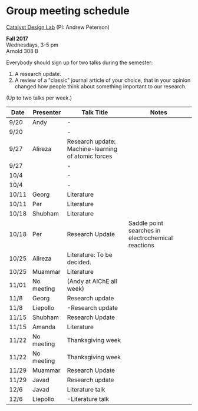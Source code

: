 # Group meeting schedule #
[Catalyst Design Lab](http://brown.edu/go/catalyst) (PI: Andrew Peterson)

**Fall 2017**  
Wednesdays, 3-5 pm  
Arnold 308 B

Everybody should sign up for two talks during the semester:

1. A research update.
2. A review of a "classic" journal article of your choice, that in your opinion changed how people think about something important to our research.

(Up to two talks per week.)


|   Date     |   Presenter   |   Talk Title                                              |   Notes   |
| ---------- | ------------- | --------------------------------------------------------- | --------- |
| 9/20  |   Andy     |   -            |  |
| 9/20  |        |   -            |  |
| 9/27  | Alireza|   Research update: Machine-learning of atomic forces             |  |
| 9/27  |        |   -            |  |
| 10/4  |        |   -            |  |
| 10/4  |        |   -            |  |
| 10/11  |   Georg     |   Literature            |  |
| 10/11  |   Per     |     Literature            |  |
| 10/18  |   Shubham       |  Literature          |   |
| 10/18  |   Per     |    Research Update   | Saddle point searches in electrochemical reactions |
| 10/25  | Alireza|   Literature: To be decided.             |  |
| 10/25  | Muammar       |   Literature           |  |
| 11/01  |  No meeting      |   (Andy at AIChE all week)            |  |
| 11/8  |   Georg     |   Research update            |  |
| 11/8  |       Liepollo |   -Research update            |  |
| 11/15  |    Shubham     |      Research Update      |   |
| 11/15  |    Amanda    |   Literature            |  |
| 11/22  |   No meeting    |    Thanksgiving week        |  |
| 11/22  |     No meeting   |   Thanksgiving week            |  |
| 11/29  |   Muammar  |   Research Update            |  |
| 11/29  |     Javad |  Research update            |  |
| 12/6  |   Javad     |   Literature talk  |  |
| 12/6  |       Liepollo |   -Literature talk            |  |